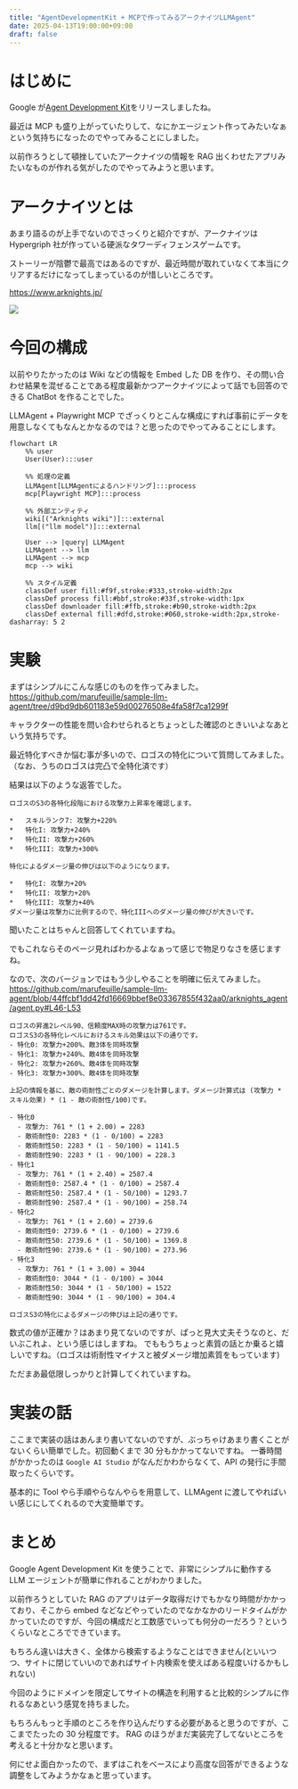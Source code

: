 ```yaml
---
title: "AgentDevelopmentKit + MCPで作ってみるアークナイツLLMAgent"
date: 2025-04-13T19:00:00+09:00
draft: false
---
```


# はじめに

Google が[Agent Development Kit](https://google.github.io/adk-docs/)をリリースしましたね。

最近は MCP も盛り上がっていたりして、なにかエージェント作ってみたいなぁという気持ちになったのでやってみることにしました。

以前作ろうとして頓挫していたアークナイツの情報を RAG 出くわせたアプリみたいなものが作れる気がしたのでやってみようと思います。

# アークナイツとは

あまり語るのが上手でないのでさっくりと紹介ですが、アークナイツは Hypergriph 社が作っている硬派なタワーディフェンスゲームです。

ストーリーが陰鬱で最高ではあるのですが、最近時間が取れていなくて本当にクリアするだけになってしまっているのが惜しいところです。

https://www.arknights.jp/

![](prof.png)

# 今回の構成

以前やりたかったのは Wiki などの情報を Embed した DB を作り、その問い合わせ結果を混ぜることである程度最新かつアークナイツによって話でも回答のできる ChatBot を作ることでした。

LLMAgent + Playwright MCP でざっくりとこんな構成にすれば事前にデータを用意しなくてもなんとかなるのでは？と思ったのでやってみることにします。

```mermaid
flowchart LR
    %% user
    User(User):::user

    %% 処理の定義
    LLMAgent[LLMAgentによるハンドリング]:::process
    mcp[Playwright MCP]:::process

    %% 外部エンティティ
    wiki[("Arknights wiki")]:::external
    llm[("llm model")]:::external

    User --> |query| LLMAgent
    LLMAgent --> llm
    LLMAgent --> mcp
    mcp --> wiki

    %% スタイル定義
    classDef user fill:#f9f,stroke:#333,stroke-width:2px
    classDef process fill:#bbf,stroke:#33f,stroke-width:1px
    classDef downloader fill:#ffb,stroke:#b90,stroke-width:2px
    classDef external fill:#dfd,stroke:#060,stroke-width:2px,stroke-dasharray: 5 2
```

# 実験

まずはシンプルにこんな感じのものを作ってみました。
https://github.com/marufeuille/sample-llm-agent/tree/d9bd9db601183e59d00276508e4fa58f7ca1299f

キャラクターの性能を問い合わせられるとちょっとした確認のときいいよなあという気持ちです。

最近特化すべきか悩む事が多いので、ロゴスの特化について質問してみました。（なお、うちのロゴスは完凸で全特化済です）

結果は以下のような返答でした。

```
ロゴスのS3の各特化段階における攻撃力上昇率を確認します。

*   スキルランク7: 攻撃力+220%
*   特化I: 攻撃力+240%
*   特化II: 攻撃力+260%
*   特化III: 攻撃力+300%

特化によるダメージ量の伸びは以下のようになります。

*   特化I: 攻撃力+20%
*   特化II: 攻撃力+20%
*   特化III: 攻撃力+40%
ダメージ量は攻撃力に比例するので、特化IIIへのダメージ量の伸びが大きいです。
```

聞いたことはちゃんと回答してくれていますね。

でもこれならそのページ見ればわかるよなぁって感じで物足りなさを感じますね。

なので、次のバージョンではもう少しやることを明確に伝えてみました。
https://github.com/marufeuille/sample-llm-agent/blob/44ffcbf1dd42fd16669bbef8e03367855f432aa0/arknights_agent/agent.py#L46-L53

```
ロゴスの昇進2レベル90、信頼度MAX時の攻撃力は761です。
ロゴスS3の各特化レベルにおけるスキル効果は以下の通りです。
- 特化0: 攻撃力+200%、敵3体を同時攻撃
- 特化1: 攻撃力+240%、敵4体を同時攻撃
- 特化2: 攻撃力+260%、敵4体を同時攻撃
- 特化3: 攻撃力+300%、敵4体を同時攻撃

上記の情報を基に、敵の術耐性ごとのダメージを計算します。ダメージ計算式は (攻撃力 * スキル効果) * (1 - 敵の術耐性/100)です。

- 特化0
  - 攻撃力: 761 * (1 + 2.00) = 2283
  - 敵術耐性0: 2283 * (1 - 0/100) = 2283
  - 敵術耐性50: 2283 * (1 - 50/100) = 1141.5
  - 敵術耐性90: 2283 * (1 - 90/100) = 228.3
- 特化1
  - 攻撃力: 761 * (1 + 2.40) = 2587.4
  - 敵術耐性0: 2587.4 * (1 - 0/100) = 2587.4
  - 敵術耐性50: 2587.4 * (1 - 50/100) = 1293.7
  - 敵術耐性90: 2587.4 * (1 - 90/100) = 258.74
- 特化2
  - 攻撃力: 761 * (1 + 2.60) = 2739.6
  - 敵術耐性0: 2739.6 * (1 - 0/100) = 2739.6
  - 敵術耐性50: 2739.6 * (1 - 50/100) = 1369.8
  - 敵術耐性90: 2739.6 * (1 - 90/100) = 273.96
- 特化3
  - 攻撃力: 761 * (1 + 3.00) = 3044
  - 敵術耐性0: 3044 * (1 - 0/100) = 3044
  - 敵術耐性50: 3044 * (1 - 50/100) = 1522
  - 敵術耐性90: 3044 * (1 - 90/100) = 304.4

ロゴスS3の特化によるダメージの伸びは上記の通りです。
```

数式の値が正確か？はあまり見てないのですが、ぱっと見大丈夫そうなのと、だいぶこれよ、という感じはしますね。
でももうちょっと素質の話とか乗ると嬉しいですね。（ロゴスは術耐性マイナスと被ダメージ増加素質をもっています)

ただまあ最低限しっかりと計算してくれていますね。

# 実装の話

ここまで実装の話はあんまり書いてないのですが、ぶっちゃけあまり書くことがないくらい簡単でした。初回動くまで 30 分もかかってないですね。
一番時間がかかったのは `Google AI Studio` がなんだかわからなくて、API の発行に手間取ったくらいです。

基本的に Tool やら手順やらなんやらを用意して、LLMAgent に渡してやればいい感じにしてくれるので大変簡単です。

# まとめ

Google Agent Development Kit を使うことで、非常にシンプルに動作する LLM エージェントが簡単に作れることがわかりました。

以前作ろうとしていた RAG のアプリはデータ取得だけでもかなり時間がかかっており、そこから embed などなどやっていたのでなかなかのリードタイムがかかっていたのですが、今回の構成だと工数感でいっても何分の一だろう？というくらいなところでできています。

もちろん違いは大きく、全体から検索するようなことはできません(といいつつ、サイトに閉じていいのであればサイト内検索を使えばある程度いけるかもしれない)

今回のようにドメインを限定してサイトの構造を利用すると比較的シンプルに作れるなあという感覚を持ちました。

もちろんもっと手順のところを作り込んだりする必要があると思うのですが、ここまでたったの 30 分程度です。
RAG のほうがまだ実装完了してないところを考えると十分かなと思います。

何にせよ面白かったので、まずはこれをベースにより高度な回答ができるような調整をしてみようかなぁと思っています。
